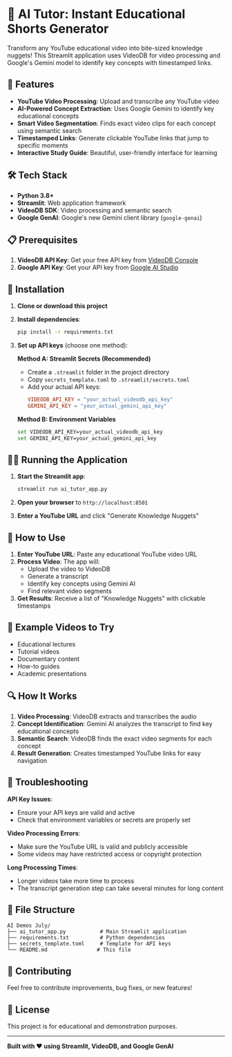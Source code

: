 # 🧠 AI Tutor: Instant Educational Shorts Generator

Transform any YouTube educational video into bite-sized knowledge nuggets! This Streamlit application uses VideoDB for video processing and Google's Gemini model to identify key concepts with timestamped links.

## 🚀 Features

- **YouTube Video Processing**: Upload and transcribe any YouTube video
- **AI-Powered Concept Extraction**: Uses Google Gemini to identify key educational concepts
- **Smart Video Segmentation**: Finds exact video clips for each concept using semantic search
- **Timestamped Links**: Generate clickable YouTube links that jump to specific moments
- **Interactive Study Guide**: Beautiful, user-friendly interface for learning

## 🛠️ Tech Stack

- **Python 3.8+**
- **Streamlit**: Web application framework
- **VideoDB SDK**: Video processing and semantic search
- **Google GenAI**: Google's new Gemini client library (`google-genai`)

## 📋 Prerequisites

1. **VideoDB API Key**: Get your free API key from [VideoDB Console](https://console.videodb.io/)
2. **Google API Key**: Get your API key from [Google AI Studio](https://aistudio.google.com/app/apikey)

## 🔧 Installation

1. **Clone or download this project**
2. **Install dependencies**:
   ```bash
   pip install -r requirements.txt
   ```

3. **Set up API keys** (choose one method):

   **Method A: Streamlit Secrets (Recommended)**
   - Create a `.streamlit` folder in the project directory
   - Copy `secrets_template.toml` to `.streamlit/secrets.toml`
   - Add your actual API keys:
     ```toml
     VIDEODB_API_KEY = "your_actual_videodb_api_key"
     GEMINI_API_KEY = "your_actual_gemini_api_key"
     ```

   **Method B: Environment Variables**
   ```bash
   set VIDEODB_API_KEY=your_actual_videodb_api_key
   set GEMINI_API_KEY=your_actual_gemini_api_key
   ```

## 🏃‍♂️ Running the Application

1. **Start the Streamlit app**:
   ```bash
   streamlit run ai_tutor_app.py
   ```

2. **Open your browser** to `http://localhost:8501`

3. **Enter a YouTube URL** and click "Generate Knowledge Nuggets"

## 📱 How to Use

1. **Enter YouTube URL**: Paste any educational YouTube video URL
2. **Process Video**: The app will:
   - Upload the video to VideoDB
   - Generate a transcript
   - Identify key concepts using Gemini AI
   - Find relevant video segments
3. **Get Results**: Receive a list of "Knowledge Nuggets" with clickable timestamps

## 🎯 Example Videos to Try

- Educational lectures
- Tutorial videos
- Documentary content
- How-to guides
- Academic presentations

## 🔍 How It Works

1. **Video Processing**: VideoDB extracts and transcribes the audio
2. **Concept Identification**: Gemini AI analyzes the transcript to find key educational concepts
3. **Semantic Search**: VideoDB finds the exact video segments for each concept
4. **Result Generation**: Creates timestamped YouTube links for easy navigation

## 🚨 Troubleshooting

**API Key Issues**:
- Ensure your API keys are valid and active
- Check that environment variables or secrets are properly set

**Video Processing Errors**:
- Make sure the YouTube URL is valid and publicly accessible
- Some videos may have restricted access or copyright protection

**Long Processing Times**:
- Longer videos take more time to process
- The transcript generation step can take several minutes for long content

## 📄 File Structure

```
AI Demos July/
├── ai_tutor_app.py           # Main Streamlit application
├── requirements.txt          # Python dependencies
├── secrets_template.toml     # Template for API keys
└── README.md                # This file
```

## 🤝 Contributing

Feel free to contribute improvements, bug fixes, or new features!

## 📝 License

This project is for educational and demonstration purposes.

---

**Built with ❤️ using Streamlit, VideoDB, and Google GenAI**
